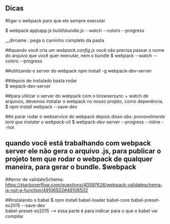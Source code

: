 ## Dicas

#ligar o webpack para que ele sempre executar <br>

$ webpack app\app.js build\bundle.js --watch --colors --progress <br>

__dirname : pega o caminho completo da pasta <br>

##quando você cria um *webpack.config.js* você não precisa passar o nome do arquivo que você quer executar, nem o bundle
$ webpack --watch --colors --progress <br>

##utilizando o server do webpack
npm install -g webpack-dev-server <br>

##depois de instalado basta rodar <br>
$ wepack-dev-server

##para utilizar o server do webpack com o browsersync + watch de arquivos, devemos instalar o webpack no nosso projeto, como depenência.
$ npm install webpack --save-dev <br>

##e parar rodar o webservice do webpack depois disso *obs: provavelmente terá que instalar o webpack-cli*
$ webpack-dev-server --progress --inline --hot

## quando você está trabalhando com webpack server ele não gera o arquivo .js, para publicar o projeto tem que rodar o webpack de qualquer maneira, para gerar o bundle. $webpack

##error de validateSchema:  <br>
https://stackoverflow.com/questions/40597626/webpack-validateschema-is-not-a-function/49106502#49106502

##instalando o babel
$ npm install babel-loader babel-core babel-preset-es2015 --save-dev <br>
babel-preset-es2015 --> essa parte é para indicar para o que o babel vai compilar

